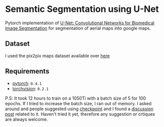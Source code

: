 # Semantic Segmentation using U-Net

Pytorch implementation of [U-Net: Convolutional Networks for Biomedical Image Segmentation](https://arxiv.org/abs/1505.04597) for segmentation of aerial maps into google maps.

## Dataset

I used the pix2pix maps dataset available over [here](https://people.eecs.berkeley.edu/~tinghuiz/projects/pix2pix/datasets/)

## Requirements

* [pytorch](https://pytorch.org/): `0.4.1`
* [torchvision](https://pytorch.org/docs/stable/torchvision/index.html): `0.2.1`

P.S: It took 12 hours to train on a 1050Ti with a batch size of 5 for 100 epochs. If I tried to increase the batch size, I ran out of memory. I asked around and people suggested using [checkpoint](https://pytorch.org/docs/stable/checkpoint.html#torch.utils.checkpoint.checkpoint) and I found a [discussion post](https://discuss.pytorch.org/t/torch-utils-checkpoint-checkpoint/16827) related to it. Haven't tried it yet, therefore any suggestion or crtiques are always welcome. 
